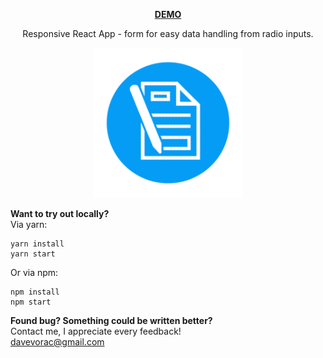 **<p align="center"><a href="https://reas-form.now.sh" target="_BLANK">DEMO</a></p>**

<p align="center">Responsive React App - form for easy data handling from radio inputs.</p>
<p align="center"><img width="240" alt="form icon" src="./form-github.png"></p>

**Want to try out locally?**
<br />
Via yarn:

```
yarn install
yarn start
```

Or via npm:

```
npm install
npm start
```

**Found bug? Something could be written better?**
<br />
Contact me, I appreciate every feedback!
<br />
<a href="mailto:davevorac@gmail.com">davevorac@gmail.com</a>
